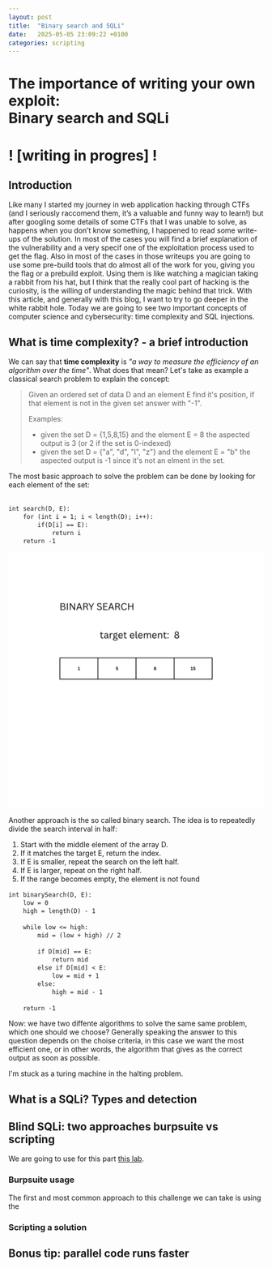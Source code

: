 ```yaml
---
layout: post
title:  "Binary search and SQLi"
date:   2025-05-05 23:09:22 +0100
categories: scripting
---
```


# The importance of writing your own exploit: <br />Binary search and SQLi

# ! [writing in progres] ! 

## Introduction

Like many I started my journey in web application hacking through CTFs (and I seriously raccomend them, it’s a valuable and funny way to learn!) but after googling some details of some CTFs that I was unable to solve, as happens when you don’t know something, I happened to read some write-ups of the solution.
In most of the cases you will find a brief explanation of the vulnerability and a very specif one of the exploitation process used to get the flag.
Also in most of the cases in those writeups you are going to use some pre-build tools that do almost all of the work for you, giving you the flag or a prebuild exploit.
Using them is like watching a magician taking a rabbit from his hat, but I think that the really cool part of hacking is the curiosity, is the willing of understanding the magic behind that trick.
With this article, and generally with this blog, I want to try to go deeper in the white rabbit hole.
Today we are going to see two important concepts of computer science and cybersecurity: time complexity and SQL injections.

## What is time complexity? - a brief introduction

We can say that **time complexity** is *"a way to measure the efficiency of an algorithm over the time"*.
What does that mean? Let's take as example a classical search problem to explain the concept:
> Given an ordered set of data D and an element E find it's position, if that element is not in the given set answer with "-1".
>
> Examples:
>
> - given the set D = {1,5,8,15} and the element E = 8 the aspected output is 3 (or 2 if the set is 0-indexed)
> - given the set D = {"a", "d", "l", "z"} and the element E = "b" the aspected output is -1 since it's not an elment in the set.

The most basic approach to solve the problem can be done by looking for each element of the set:
```

int search(D, E):
    for (int i = 1; i < length(D); i++):
        if(D[i] == E):
            return i
    return -1
```
![simulation of linear search](../static/bin_search.gif)

Another approach is the so called binary search.
The idea is to repeatedly divide the search interval in half:

1. Start with the middle element of the array D.
2. If it matches the target E, return the index.
3. If E is smaller, repeat the search on the left half.
4. If E is larger, repeat on the right half.
5. If the range becomes empty, the element is not found

```
int binarySearch(D, E):
    low = 0
    high = length(D) - 1

    while low <= high:
        mid = (low + high) // 2

        if D[mid] == E:
            return mid
        else if D[mid] < E:
            low = mid + 1
        else:
            high = mid - 1

    return -1
```
Now: we have two diffente algorithms to solve the same same problem, which one should we choose?
Generally speaking the answer to this question depends on the choise criteria, in this case we want the most efficient one, or in other words, the algorithm that gives as the correct output as soon as possible.

I'm stuck as a turing machine in the halting problem.

## What is a SQLi? Types and detection

## Blind SQLi: two approaches burpsuite vs scripting

We are going to use for this part [this lab](https://portswigger.net/web-security/sql-injection/blind/lab-conditional-responses).

### Burpsuite usage
The first and most common approach to this challenge we can take is using the

### Scripting a solution

## Bonus tip: parallel code runs faster
